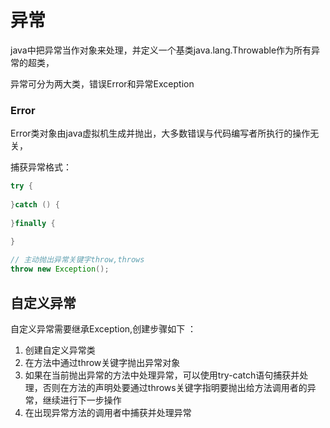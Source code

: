 # 异常

java中把异常当作对象来处理，并定义一个基类java.lang.Throwable作为所有异常的超类，

异常可分为两大类，错误Error和异常Exception



### Error

Error类对象由java虚拟机生成并抛出，大多数错误与代码编写者所执行的操作无关，



捕获异常格式：

```java
try {
  
}catch () {
  
}finally {
  
}

// 主动抛出异常关键字throw,throws
throw new Exception();
```



## 自定义异常

自定义异常需要继承Exception,创建步骤如下 ：

1. 创建自定义异常类
2. 在方法中通过throw关键字抛出异常对象
3. 如果在当前抛出异常的方法中处理异常，可以使用try-catch语句捕获并处理，否则在方法的声明处要通过throws关键字指明要抛出给方法调用者的异常，继续进行下一步操作
4. 在出现异常方法的调用者中捕获并处理异常